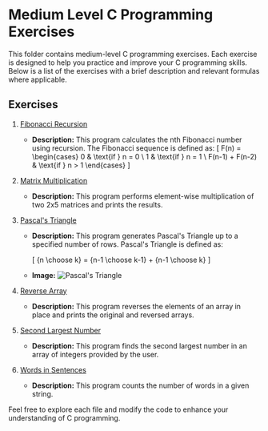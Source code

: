 # Medium Level C Programming Exercises

This folder contains medium-level C programming exercises. Each exercise is designed to help you practice and improve your C programming skills. Below is a list of the exercises with a brief description and relevant formulas where applicable.

## Exercises

1. [Fibonacci Recursion](fibonacci_recursion.c)
   - **Description:** This program calculates the nth Fibonacci number using recursion. The Fibonacci sequence is defined as:
     \[
     F(n) = 
     \begin{cases} 
     0 & \text{if } n = 0 \\
     1 & \text{if } n = 1 \\
     F(n-1) + F(n-2) & \text{if } n > 1 
     \end{cases}
     \]

2. [Matrix Multiplication](matrix_multiplication.c)
   - **Description:** This program performs element-wise multiplication of two 2x5 matrices and prints the results.

3. [Pascal's Triangle](pascal_triangle.c)
   - **Description:** This program generates Pascal's Triangle up to a specified number of rows. Pascal's Triangle is defined as:
    
     
     \[
     {n \choose k} = {n-1 \choose k-1} + {n-1 \choose k}
     \]
     
   - **Image:**
     ![Pascal's Triangle](https://upload.wikimedia.org/wikipedia/commons/0/0d/PascalTriangleAnimated2.gif)

4. [Reverse Array](reverse_array.c)
   - **Description:** This program reverses the elements of an array in place and prints the original and reversed arrays.

5. [Second Largest Number](second_largest_number.c)
   - **Description:** This program finds the second largest number in an array of integers provided by the user.

6. [Words in Sentences](words_in_sentences.c)
   - **Description:** This program counts the number of words in a given string.

Feel free to explore each file and modify the code to enhance your understanding of C programming.